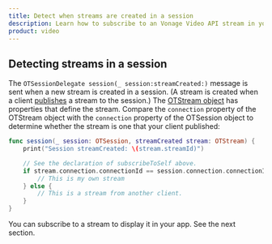 ```yaml
---
title: Detect when streams are created in a session
description: Learn how to subscribe to an Vonage Video API stream in your iOS application. Once you have connected to a session, you can subscribe to a stream to view video, audio, and signalling data.
product: video
---
```


## Detecting streams in a session

The `OTSessionDelegate session(_ session:streamCreated:)` message is sent when a new stream is created in a session. (A stream is created when a client [publishes](/video/tutorials/publish-streams/video/publish-streams/swift/2-initialize-publisher-object/swift) a stream to the session.) The [OTStream object](/sdk/stitch/video-ios-reference/Classes/OTStream.html) has properties that define the stream. Compare the `connection` property of the OTStream object with the `connection` property of the OTSession object to determine whether the stream is one that your client published:

```swift
func session(_ session: OTSession, streamCreated stream: OTStream) {
    print("Session streamCreated: \(stream.streamId)")

    // See the declaration of subscribeToSelf above.
    if stream.connection.connectionId == session.connection.connectionId {
        // This is my own stream
    } else {
        // This is a stream from another client.
    }
}
```

You can subscribe to a stream to display it in your app. See the next section.
